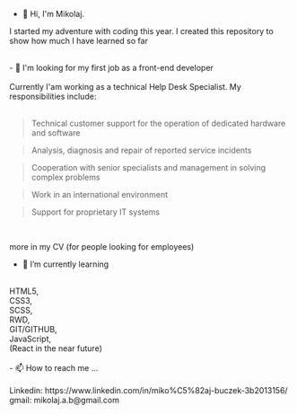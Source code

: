 - 👋 Hi, I'm Mikolaj. 

I started my adventure with coding this year. I created this repository to show how much I have learned so far 

</br>
- 👀 I'm looking for my first job as a front-end developer
</br></br>
Currently I'am working as a technical Help Desk Specialist. My responsibilities include:
</br></br>

> Technical customer support for the operation of dedicated hardware and software

> Analysis, diagnosis and repair of reported service incidents

> Cooperation with senior specialists and management in solving complex problems

> Work in an international environment

> Support for proprietary IT systems
</br>

more in my CV (for people looking for employees)

- 🌱 I’m currently learning 
</br>
HTML5, </br>
CSS3, </br>
SCSS, </br>
RWD, </br>
GIT/GITHUB, </br>
JavaScript, </br>
(React in the near future)
</br></br>
- 📫 How to reach me ...
</br></br>
Linkedin: https://www.linkedin.com/in/miko%C5%82aj-buczek-3b2013156/
gmail: mikolaj.a.b@gmail.com

